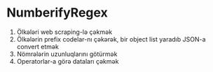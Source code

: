 # NumberifyRegex

1. Ölkələri web scraping-lə çəkmək 
2. Ölkələrin prefix codelar-nı çəkərək, bir object list yaradıb JSON-a convert etmək
3. Nömrələrin uzunluqlarını götürmək
4. Operatorlar-a görə dataları çəkmək
